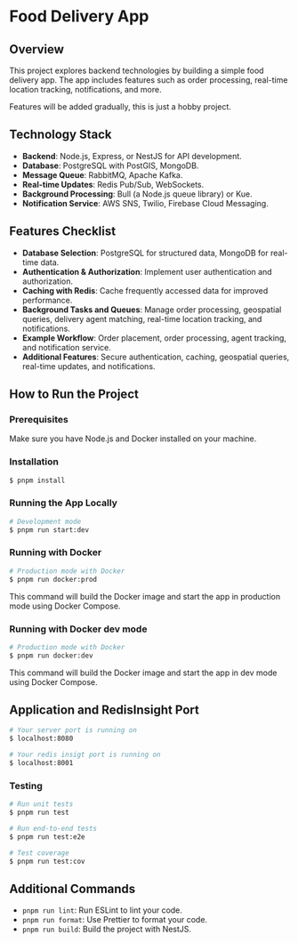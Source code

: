 # Food Delivery App

## Overview

This project explores backend technologies by building a simple food delivery app. The app includes features such as order processing, real-time location tracking, notifications, and more.

Features will be added gradually, this is just a hobby project.

## Technology Stack

- **Backend**: Node.js, Express, or NestJS for API development.
- **Database**: PostgreSQL with PostGIS, MongoDB.
- **Message Queue**: RabbitMQ, Apache Kafka.
- **Real-time Updates**: Redis Pub/Sub, WebSockets.
- **Background Processing**: Bull (a Node.js queue library) or Kue.
- **Notification Service**: AWS SNS, Twilio, Firebase Cloud Messaging.

## Features Checklist

- **Database Selection**: PostgreSQL for structured data, MongoDB for real-time data.
- **Authentication & Authorization**: Implement user authentication and authorization.
- **Caching with Redis**: Cache frequently accessed data for improved performance.
- **Background Tasks and Queues**: Manage order processing, geospatial queries, delivery agent matching, real-time location tracking, and notifications.
- **Example Workflow**: Order placement, order processing, agent tracking, and notification service.
- **Additional Features**: Secure authentication, caching, geospatial queries, real-time updates, and notifications.

## How to Run the Project

### Prerequisites

Make sure you have Node.js and Docker installed on your machine.

### Installation

```bash
$ pnpm install
```

### Running the App Locally

```bash
# Development mode
$ pnpm run start:dev
```

### Running with Docker

```bash
# Production mode with Docker
$ pnpm run docker:prod
```

This command will build the Docker image and start the app in production mode using Docker Compose.

### Running with Docker dev mode

```bash
# Production mode with Docker
$ pnpm run docker:dev
```

This command will build the Docker image and start the app in dev mode using Docker Compose.

## Application and RedisInsight Port

```bash
# Your server port is running on
$ localhost:8080
```

```bash
# Your redis insigt port is running on
$ localhost:8001
```

### Testing

```bash
# Run unit tests
$ pnpm run test

# Run end-to-end tests
$ pnpm run test:e2e

# Test coverage
$ pnpm run test:cov
```

## Additional Commands

- `pnpm run lint`: Run ESLint to lint your code.
- `pnpm run format`: Use Prettier to format your code.
- `pnpm run build`: Build the project with NestJS.
